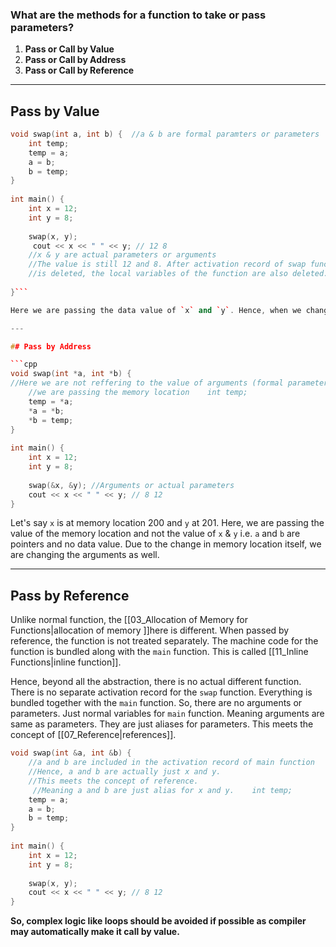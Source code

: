 
### What are the methods for a function to take or pass parameters?

1. **Pass  or Call by Value**
2. **Pass or Call by Address**
3. **Pass or Call by Reference**
---
## Pass by Value
```cpp
void swap(int a, int b) {  //a & b are formal paramters or parameters
    int temp;  
    temp = a;  
    a = b;  
    b = temp;  
}  
  
int main() {  
    int x = 12;  
    int y = 8;  
  
    swap(x, y);  
     cout << x << " " << y; // 12 8  
    //x & y are actual parameters or arguments
    //The value is still 12 and 8. After activation record of swap function  
	//is deleted, the local variables of the function are also deleted.         //Hence, swapping is done inside the function and not on actual arguments.  
  
}```

Here we are passing the data value of `x` and `y`. Hence, when we change value of `a` and `b` parameters, arguments are not affected after function ends.

---

## Pass by Address

```cpp
void swap(int *a, int *b) {   
//Here we are not reffering to the value of arguments (formal parameters)  
    //we are passing the memory location    int temp;  
    temp = *a;  
    *a = *b;  
    *b = temp;  
}  
  
int main() {  
    int x = 12;  
    int y = 8;  
  
    swap(&x, &y); //Arguments or actual parameters 
    cout << x << " " << y; // 8 12  
}
```

Let's say `x` is at memory location 200 and `y` at 201. Here, we are passing the value of the memory location and not the value of `x` & `y` i.e. `a` and `b` are pointers and no data value. Due to the change in memory location itself, we are changing the arguments as well.

---

## Pass by Reference
Unlike normal function, the [[03_Allocation of Memory for Functions|allocation of memory ]]here is different. When passed by reference, the function is not treated separately. The machine code for the function is bundled along with the `main` function. This is called [[11_Inline Functions|inline function]]. 

Hence, beyond all the abstraction, there is no actual different function. There is no separate activation record for the `swap` function. Everything is bundled together with the `main` function. So, there are no arguments or parameters. Just normal variables for `main` function. Meaning arguments are same as parameters. They are just aliases for parameters. This meets the concept of [[07_Reference|references]].

```cpp
void swap(int &a, int &b) {  
    //a and b are included in the activation record of main function  
    //Hence, a and b are actually just x and y.    
    //This meets the concept of reference.   
     //Meaning a and b are just alias for x and y.    int temp;  
    temp = a; 
    a = b;  
    b = temp;  
}  
  
int main() {  
    int x = 12;  
    int y = 8;  
  
    swap(x, y);  
    cout << x << " " << y; // 8 12  
}
```


**So, complex logic like loops should be avoided if possible as compiler may automatically make it call by value.**
